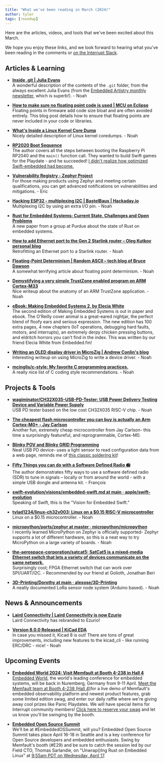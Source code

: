 ```yaml
---
title: "What we've been reading in March (2024)"
author: tyler
tags: [roundup]
---
```


<!-- excerpt start -->

Here are the articles, videos, and tools that we've been excited about this
March.

<!-- excerpt end -->

We hope you enjoy these links, and we look forward to hearing what you've been
reading in the comments or [on the Interrupt Slack](https://interrupt-slack.herokuapp.com/).

## Articles & Learning

- [**Inside .git | Julia Evans**](https://jvns.ca/blog/2024/01/26/inside-git/)<br>
A wonderful description of the contents of the `.git` folder, from the always excellent Julia Evans (from the [Embedded Artistry monthly newsletter](https://embeddedartistry.com/newsletter/), which is superb!). - Noah

- [**How to make sure no floating point code is used | MCU on Eclipse**](https://mcuoneclipse.com/2024/03/13/how-to-make-sure-no-floating-point-code-is-used/)<br>
Floating points in firmware add code size bloat and are often avoided entirely. This blog post details how to ensure that floating points are never included in your code or libraries.

- [**What's Inside a Linux Kernel Core Dump**](https://blogs.oracle.com/linux/post/whats-inside-a-linux-kernel-core-dump)<br>
Nicely detailed description of Linux kernel coredumps. - Noah

- [**RP2020 Boot Sequence**](https://vanhunteradams.com/Pico/Bootloader/Boot_sequence.html)<br>
The author covers all the steps between booting the Raspberry Pi RP2040 and the `main()` function call. They wanted to build Swift games for the Playdate - and he succeeded! [I didn't realize how optimized Swift-embedded had become.](https://www.swift.org/blog/byte-sized-swift-tiny-games-playdate/)

- [**Vulnerability Registry - Zephyr Project**](https://www.zephyrproject.org/vulnerability-registry/)<br>
For those making products using Zephyr and meeting certain qualifications, you can get advanced notifications on vulnerabilities and mitigations. - Eric

- [**Hacking ESP32 - multiplexing I2C | BastelBaus | Hackaday.io**](https://hackaday.io/page/21183-hacking-esp32-multiplexing-i2c)<br>
Multiplexing I2C by using an extra I/O pin. - Noah

- [**Rust for Embedded Systems: Current State, Challenges and Open Problems**](https://arxiv.org/abs/2311.05063)<br>
A new paper from a group at Purdue about the state of Rust on embedded systems.

- [**How to add Ethernet port to the Gen 2 Starlink router – Oleg Kutkov personal blog**](https://olegkutkov.me/2022/04/30/how-to-add-ethernet-port-to-the-gen-2-starlink-router/)<br>
Retrofitting an Ethernet port to a Starlink router. - Noah

- [**Floating-Point Determinism | Random ASCII – tech blog of Bruce Dawson**](https://randomascii.wordpress.com/2013/07/16/floating-point-determinism/)<br>
A somewhat terrifying article about floating point determinism. - Noah

- [**Demystifying a very simple TrustZone enabled program on ARM Cortex-M33**](https://metebalci.com/blog/hello-trustzone/)<br>
Nice writeup about the anatomy of an ARM TrustZone application. - Noah

- [**eBook: Making Embedded Systems 2, by Elecia White**](https://www.amazon.com/Making-Embedded-Systems-Elecia-White-ebook/dp/B0CWX167Q7/)<br>
The second edition of Making Embedded Systems is out in paper and ebook. The O'Reilly cover animal is a great-eared nightjar, the perfect blend of floofy ears and serious expression. The new edition has 100 extra pages, 4 new chapters (IoT operations, debugging hard faults, motors, and interrupts), an extremely derpy chicken pressing buttons, and eldritch horrors you can't find in the index. This was written by our friend Elecia White from Embedded.fm!

- [**Writing an OLED display driver in MicroZig | Andrew Conlin's blog**](https://andrewconl.in/blog/2024/microzig-display-driver/)<br>
Interesting writeup on using MicroZig to write a device driver. - Noah

- [**mcinglis/c-style: My favorite C programming practices.**](https://github.com/mcinglis/c-style)<br>
A really nice list of C coding style recommendations. - Noah

## Projects & Tools

- [**wagiminator/CH32X035-USB-PD-Tester: USB Power Delivery Testing Device and Variable Power Supply**](https://github.com/wagiminator/CH32X035-USB-PD-Tester?tab=readme-ov-file)<br>
USB PD tester based on the low cost CH32X035 RISC-V chip. - Noah

- [**The cheapest flash microcontroller you can buy is actually an Arm Cortex-M0+ - Jay Carlson**](https://jaycarlson.net/2023/02/04/the-cheapest-flash-microcontroller-you-can-buy-is-actually-an-arm-cortex-m0/)<br>
Another fun, extremely cheap microcontroller from Jay Carlson- this time a surprisingly featureful, and reprogrammable, Cortex-M0.

- [**Blinky POV and Blinky GRID Programming**](https://www.wayneandlayne.com/blinky_programmer/)<br>
Neat USB PD device- uses a light sensor to read configuration data from a web page, reminds me of [this classic soldering kit](https://www.wayneandlayne.com/blinky_programmer/)!

- [**Fifty Things you can do with a Software Defined Radio 📻**](https://blinry.org/50-things-with-sdr/)<br>
The author demonstrates fifty ways to use a software defined radio (SDR) to tune in signals – locally or from around the world - with a simple USB dongle and antenna kit. - François

- [**swift-evolution/visions/embedded-swift.md at main · apple/swift-evolution**](https://github.com/apple/swift-evolution/blob/main/visions/embedded-swift.md)<br>
Speaking of Swift, this is the "Vision for Embedded Swift."

- [**tvlad1234/linux-ch32v003: Linux on a $0.15 RISC-V microcontroller**](https://github.com/tvlad1234/linux-ch32v003)<br>
Linux on a $0.15 microcontroller. - Noah

- [**micropython/ports/zephyr at master · micropython/micropython**](https://github.com/micropython/micropython/tree/master/ports/zephyr)<br>
I recently learned MicroPython on Zephyr is officially supported- Zephyr supports a lot of different hardware, so this is a neat way to try MicroPython on a large variety of boards. - Noah

- [**the-aerospace-corporation/satcat5: SatCat5 is a mixed-media Ethernet switch that lets a variety of devices communicate on the same network.**](https://github.com/the-aerospace-corporation/satcat5)<br>
Surprisingly cool; FPGA Ethernet switch that can work over SPI/UART/I2C. - Recommended by our friend at Golioth, Jonathan Beri

- [**3D-Printing/Dorothy at main · alexose/3D-Printing**](https://github.com/alexose/3D-Printing/tree/main/Dorothy)<br>
A neatly documented LoRa sensor node system (Arduino based). - Noah

## News & Announcements

- [**Laird Connectivity | Laird Connectivity is now Ezurio**](https://www.ezurio.com/laird-connectivity)<br>
Laird Connectivity has rebranded to Ezurio! 

- [**Version 8.0.0 Released | KiCad EDA**](https://www.kicad.org/blog/2024/02/Version-8.0.0-Released/)<br>
In case you missed it, Kicad 8 is out! There are tons of great improvements, including new features to the kicad_cli - like running ERC/DRC - nice! - Noah

## Upcoming Events

- [**Embedded World 2024: Visit Memfault at Booth 4-238 in Hall 4**](https://hubs.la/Q02kgvHP0)<br>
[Embedded World](https://www.embedded-world.de/en), the world's leading conference for embedded systems, will be back in Nuremberg, Germany from 9-11 April. [Meet the Memfault team at Booth 4-238 (Hall 4)](https://go.memfault.com/2024-embedded-world)for a live demo of Memfault's embedded observability platform and newest product features, grab some limited edition swag, and enter our daily raffle where we're giving away cool prizes like Panic Playdates. We will have special items for Interrupt community members! [Click here to reserve your swag](https://share.hsforms.com/1YlErHzpVT-avI4zPg2SRPA53an2) and let us know you'll be swinging by the booth.

- [**Embedded Open Source Summit**](https://eoss24.sched.com/event/1aBFJ?iframe=no)<br>
We'll be at #EmbeddedOSSummit, will you? Embedded Open Source Summit takes place April 16-18 in Seattle and is a key conference for Open Source developers and embedded enthusiasts. Swing by Memfault's booth (#E29) and be sure to catch the session led by our Field CTO, Thomas Sarlandie, on "Unwrap()Ing Rust on Embedded Linux" at [9:55am PDT on Wednesday, April 17](https://eoss24.sched.com/event/1aBFJ?iframe=no). 
